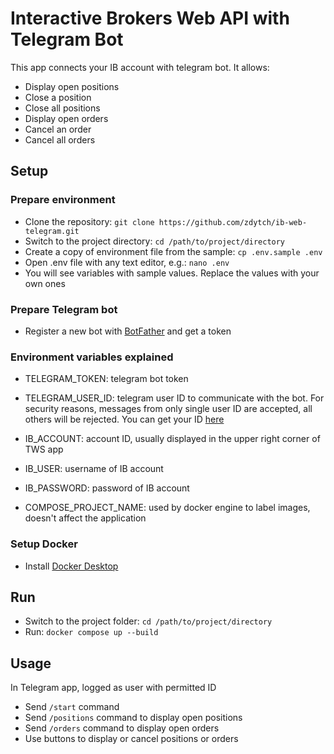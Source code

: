 # Interactive Brokers Web API with Telegram Bot
This app connects your IB account with telegram bot. It allows:
- Display open positions
- Close a position
- Close all positions
- Display open orders
- Cancel an order
- Cancel all orders


## Setup
### Prepare environment
- Clone the repository: `git clone https://github.com/zdytch/ib-web-telegram.git`
- Switch to the project directory: `cd /path/to/project/directory`
- Create a copy of environment file from the sample: `cp .env.sample .env`
- Open .env file with any text editor, e.g.: `nano .env`
- You will see variables with sample values. Replace the values with your own ones

### Prepare Telegram bot
- Register a new bot with [BotFather](https://t.me/botfather) and get a token

### Environment variables explained
- TELEGRAM_TOKEN: telegram bot token
- TELEGRAM_USER_ID: telegram user ID to communicate with the bot. For security reasons, messages from only single user ID are accepted, all others will be rejected. You can get your ID [here](https://t.me/username_to_id_bot)
- IB_ACCOUNT: account ID, usually displayed in the upper right corner of TWS app
- IB_USER: username of IB account
- IB_PASSWORD: password of IB account

- COMPOSE_PROJECT_NAME: used by docker engine to label images, doesn't affect the application

### Setup Docker
- Install [Docker Desktop](https://www.docker.com/products/docker-desktop)

## Run
- Switch to the project folder: `cd /path/to/project/directory`
- Run: `docker compose up --build`

## Usage
In Telegram app, logged as user with permitted ID
- Send `/start` command
- Send `/positions` command to display open positions
- Send `/orders` command to display open orders
- Use buttons to display or cancel positions or orders
